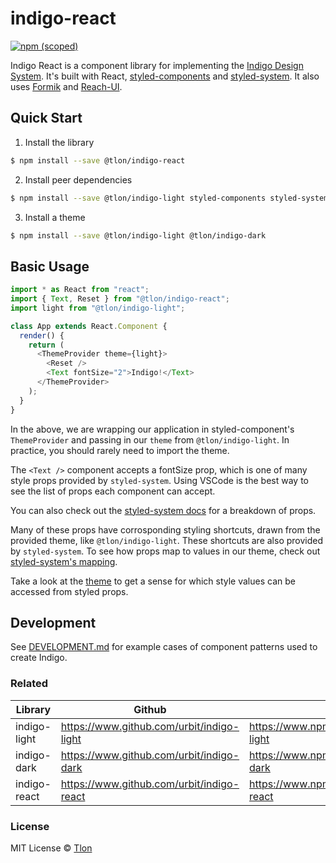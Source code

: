 # indigo-react

[![npm (scoped)](https://img.shields.io/npm/v/@tlon/indigo-react?style=flat)](https://www.npmjs.com/package/@tlon/indigo-react)

Indigo React is a component library for implementing the [Indigo Design System](<https://www.figma.com/community/file/822953707012850361/Indigo-(alpha)>). It's built with React, [styled-components](https://styled-components.com) and [styled-system](https://styled-system.com). It also uses [Formik](https://formik.org/) and [Reach-UI](https://reach.tech/).

## Quick Start

1. Install the library

```bash
$ npm install --save @tlon/indigo-react
```

2. Install peer dependencies

```bash
$ npm install --save @tlon/indigo-light styled-components styled-system react react-dom @reach/disclosure @reach/menu-button @reach/tabs markdown-to-jsx
```

3. Install a theme

```bash
$ npm install --save @tlon/indigo-light @tlon/indigo-dark
```

## Basic Usage

```js
import * as React from "react";
import { Text, Reset } from "@tlon/indigo-react";
import light from "@tlon/indigo-light";

class App extends React.Component {
  render() {
    return (
      <ThemeProvider theme={light}>
        <Reset />
        <Text fontSize="2">Indigo!</Text>
      </ThemeProvider>
    );
  }
}
```

In the above, we are wrapping our application in styled-component's `ThemeProvider` and passing in our `theme` from `@tlon/indigo-light`. In practice, you should rarely need to import the theme.

The `<Text />` component accepts a fontSize prop, which is one of many style props provided by `styled-system`. Using VSCode is the best way to see the list of props each component can accept.

You can also check out the [styled-system docs](https://styled-system.com/api) for a breakdown of props.

Many of these props have corrosponding styling shortcuts, drawn from the provided theme, like `@tlon/indigo-light`. These shortcuts are also provided by `styled-system`. To see how props map to values in our theme, check out [styled-system's mapping](https://styled-system.com/table).

Take a look at the [theme](https://www.github.com/urbit/indigo-light) to get a sense for which style values can be accessed from styled props.

## Development

See [DEVELOPMENT.md](https://github.com/urbit/indigo-react/blob/master/DEVELOPMENT.md) for example cases of component patterns used to create Indigo.

### Related

| Library      | Github                                    | NPM                                              |
| ------------ | ----------------------------------------- | ------------------------------------------------ |
| indigo-light | https://www.github.com/urbit/indigo-light | https://www.npmjs.com/package/@tlon/indigo-light |
| indigo-dark  | https://www.github.com/urbit/indigo-dark  | https://www.npmjs.com/package/@tlon/indigo-dark  |
| indigo-react | https://www.github.com/urbit/indigo-react | https://www.npmjs.com/package/@tlon/indigo-react |

### License

MIT License © [Tlon](https://tlon.io)
